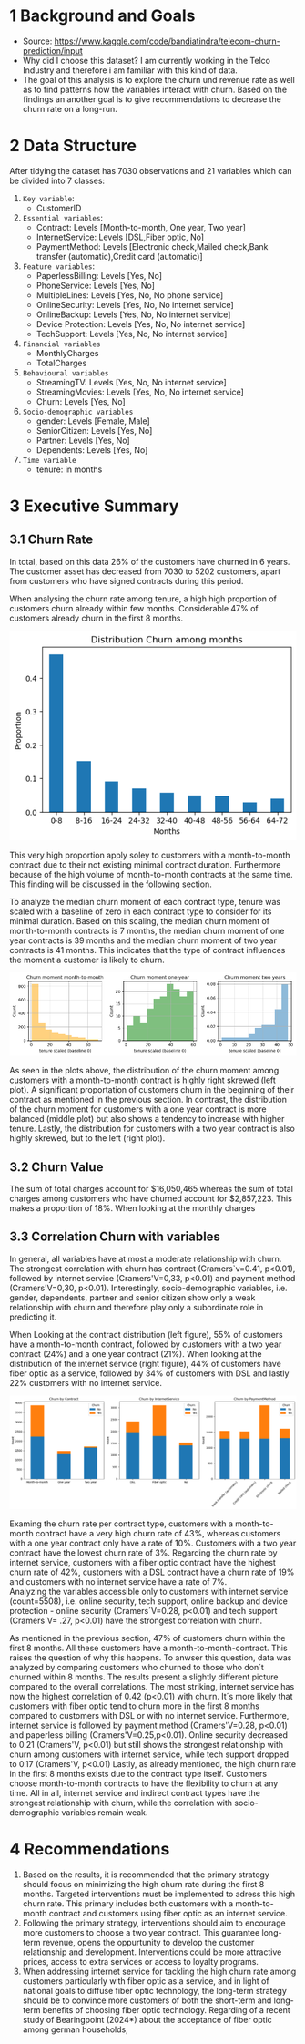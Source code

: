 # 1 Background and Goals

* Source: https://www.kaggle.com/code/bandiatindra/telecom-churn-prediction/input
* Why did I choose this dataset? I am currently working in the Telco Industry and therefore i am familiar with this kind of data.
* The goal of this analysis is to explore the churn und revenue rate as well as to find patterns how the variables interact with churn. Based on the findings an another goal is to give recommendations to decrease the churn rate on a long-run. 

# 2 Data Structure
After tidying the dataset has 7030 observations and 21 variables which can be divided into 7 classes:

1. `Key variable`: 
    * CustomerID
2. `Essential variables`:
    * Contract: Levels [Month-to-month, One year, Two year]
    * InternetService: Levels [DSL,Fiber optic, No]
    * PaymentMethod: Levels [Electronic check,Mailed check,Bank transfer (automatic),Credit card (automatic)]
3. `Feature variables`:
    * PaperlessBilling: Levels [Yes, No]
    * PhoneService: Levels [Yes, No]
    * MultipleLines: Levels [Yes, No, No phone service]
    * OnlineSecurity: Levels [Yes, No, No internet service]
    * OnlineBackup: Levels [Yes, No, No internet service]
    * Device Protection: Levels [Yes, No, No internet service]
    * TechSupport: Levels [Yes, No, No internet service]
4. `Financial variables`
    * MonthlyCharges
    * TotalCharges
5. `Behavioural variables`
    * StreamingTV: Levels [Yes, No, No internet service]
    * StreamingMovies: Levels [Yes, No, No internet service]
    * Churn: Levels [Yes, No]
6. `Socio-demographic variables`
    * gender: Levels [Female, Male]
    * SeniorCitizen: Levels [Yes, No]
    * Partner: Levels [Yes, No]
    * Dependents: Levels [Yes, No]
7. `Time variable`
    * tenure: in months


# 3 Executive Summary

## 3.1 Churn Rate
In total, based on this data 26% of the customers have churned in 6 years. The customer asset has decreased from 7030 to 5202 customers, apart from customers who have signed contracts during this period.

When analysing the churn rate among tenure, a high high proportion of customers churn already within few months. Considerable 47% of customers already churn in the first 8 months.

![Churn among months](/assets/img/churn_among_months.png)

This very high proportion apply soley to customers with a month-to-month contract due to their not existing minimal contract duration. Furthermore because of the high volume of month-to-month contracts at the same time. This finding will be discussed in the following section. 

To analyze the median churn moment of each contract type, tenure was scaled with a baseline of zero in each contract type to consider for its minimal duration. Based on this scaling, the median churn moment of month-to-month contracts is 7 months, the median churn moment of one year contracts is 39 months and the median churn moment of two year contracts is 41 months. This indicates that the type of contract influences the moment a customer is likely to churn.

![Distribution churn rate among internet service](/assets/img/distribution_internetservice_churn_yes.png)

As seen in the plots above, the distribution of the churn moment among customers with a month-to-month contract is highly right skrewed (left plot). A significant proportation of customers churn in the beginning of their contract as mentioned in the previous section. In contrast, the distribution of the churn moment for customers with a one year contract is more balanced (middle plot) but also shows a tendency to increase with higher tenure. Lastly, the distribution for customers with a two year contract is also highly skrewed, but to the left (right plot).

## 3.2 Churn Value
The sum of total charges account for $16,050,465 whereas the sum of total charges among customers who have churned account for $2,857,223. This makes a proportion of 18%. When looking at the monthly charges

## 3.3 Correlation Churn with variables

In general, all variables have at most a moderate relationship with churn. The strongest correlation with churn has contract (Cramers`v=0.41, p<0.01), followed by internet service (Cramers'V=0,33, p<0.01) and payment method (Cramers'V=0,30, p<0.01). Interestingly, socio-demographic variables, i.e. gender, dependents, partner and senior citizen show only a weak relationship with churn and therefore play only a subordinate role in predicting it.

When Looking at the contract distribution (left figure), 55% of customers have a month-to-month contract, followed by customers with a two year contract (24%) and a one year contract (21%). When looking at the distribution of the internet service (right figure), 44% of customers have fiber optic as a service, followed by 34% of customers with DSL and lastly 22% customers with no internet service.

![Churn by InternetService, Contract, PaymentMethod](/assets/img/churn_by_internetservice_contract_paymentmethod.png)

Examing the churn rate per contract type, customers with a month-to-month contract have a very high churn rate of 43%, whereas customers with a one year contract only have a rate of 10%. Customers with a two year contract have the lowest churn rate of 3%. Regarding the churn rate by internet service, customers with a fiber optic contract have the highest churn rate of 42%, customers with a DSL contract have a churn rate of 19% and customers with no internet service have a rate of 7%.<br>
Analyzing the variables accessible only to customers with internet service (count=5508), i.e. online security, tech support, online backup and device protection - online security  (Cramers´V=0.28, p<0.01) and tech support (Cramers´V= .27, p<0.01) have the strongest correlation with churn.

As mentioned in the previous section, 47% of customers churn within the first 8 months. All these customers have a month-to-month-contract. This raises the question of why this happens. To anwser this question, data was analyzed by comparing customers who churned to those who don´t churned within 8 months. The results present a slightly different picture compared to the overall correlations. The most striking, internet service has now the highest correlation of 0.42 (p<0.01) with churn. It´s more likely that customers with fiber optic tend to churn more in the first 8 months compared to customers with DSL or with no internet service. Furthermore, internet service is followed by  payment method (Cramers'V=0.28, p<0.01) and paperless billing (Cramers'V=0.25,p<0.01). Online security decreased to 0.21 (Cramers'V, p<0.01) but still shows the strongest relationship with churn among customers with internet service, while tech support dropped to 0.17 (Cramers'V, p<0.01)
Lastly, as already mentioned, the high churn rate in the first 8 months exists due to the contract type itself. Customers choose month-to-month contracts to have the flexibility to churn at any time. All in all, internet service and indirect contract types have the strongest relationship with churn, while the correlation with socio-demographic variables remain weak.

# 4 Recommendations

1. Based on the results, it is recommended that the primary strategy should focus on minimizing the high churn rate during the first 8 months. Targeted interventions must be implemented to adress this high churn rate. This primary includes both customers with a month-to-month contract and customers using fiber optic as an internet service.
2. Following the primary strategy, interventions should aim to encourage more customers to choose a two year contract. This guarantee long-term revenue, opens the oppurtunity to develop the customer relationship and development. Interventions could be more attractive prices, access to extra services or access to loyalty programs.
3. When addressing internet service for tackling the high churn rate among customers particularly with fiber optic as a service, and in light of national goals to diffuse fiber optic technology, the long-term strategy should be to convince more customers of both the short-term and long-term benefits of choosing fiber optic technology. Regarding of a recent study of Bearingpoint (2024*) about the acceptance of fiber optic among german households, 